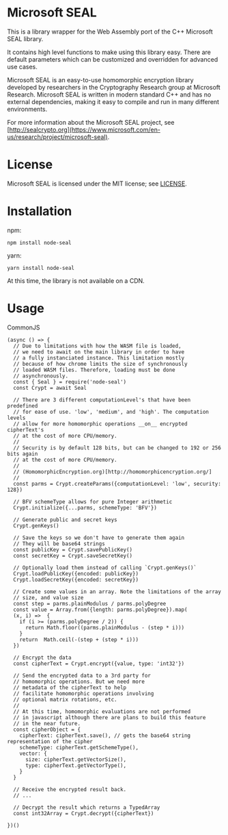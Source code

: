# Microsoft SEAL

This is a library wrapper for the Web Assembly port of the C++ Microsoft SEAL library.

It contains high level functions to make using this library easy. There are default parameters
which can be customized and overridden for advanced use cases.

Microsoft SEAL is an easy-to-use homomorphic encryption library developed by researchers in 
the Cryptography Research group at Microsoft Research. Microsoft SEAL is written in modern 
standard C++ and has no external dependencies, making it easy to compile and run in many 
different environments.

For more information about the Microsoft SEAL project, see [http://sealcrypto.org](https://www.microsoft.com/en-us/research/project/microsoft-seal).

# License

Microsoft SEAL is licensed under the MIT license; see [LICENSE](LICENSE).

# Installation

npm:
```
npm install node-seal
```

yarn:
```
yarn install node-seal
```

At this time, the library is not available on a CDN.


# Usage

CommonJS
```
(async () => {
  // Due to limitations with how the WASM file is loaded, 
  // we need to await on the main library in order to have
  // a fully instanciated instance. This limitation mostly
  // because of how chrome limits the size of synchronously
  // loaded WASM files. Therefore, loading must be done 
  // asynchronously.
  const { Seal } = require('node-seal')
  const Crypt = await Seal
  
  // There are 3 different computationLevel's that have been predefined
  // for ease of use. 'low', 'medium', and 'high'. The computation levels
  // allow for more homomorphic operations __on__ encrypted cipherText's
  // at the cost of more CPU/memory.
  //
  // Security is by default 128 bits, but can be changed to 192 or 256 bits again 
  // at the cost of more CPU/memory.
  //
  // (HomomorphicEncryption.org)[http://homomorphicencryption.org/]
  //
  const parms = Crypt.createParams({computationLevel: 'low', security: 128})
  
  // BFV schemeType allows for pure Integer arithmetic
  Crypt.initialize({...parms, schemeType: 'BFV'})
  
  // Generate public and secret keys
  Crypt.genKeys()
  
  // Save the keys so we don't have to generate them again
  // They will be base64 strings
  const publicKey = Crypt.savePublicKey()
  const secretKey = Crypt.saveSecretKey()
  
  // Optionally load them instead of calling `Crypt.genKeys()`
  Crypt.loadPublicKey({encoded: publicKey})
  Crypt.loadSecretKey({encoded: secretKey})
  
  // Create some values in an array. Note the limitations of the array 
  // size, and value size
  const step = parms.plainModulus / parms.polyDegree
  const value = Array.from({length: parms.polyDegree}).map(
  (x, i) =>  {
    if (i >= (parms.polyDegree / 2)) {
      return Math.floor((parms.plainModulus - (step * i)))
    }
    return  Math.ceil(-(step + (step * i)))
  })
  
  // Encrypt the data
  const cipherText = Crypt.encrypt({value, type: 'int32'})
  
  // Send the encrypted data to a 3rd party for 
  // homomorphic operations. But we need more
  // metadata of the cipherText to help  
  // facilitate homomorphic operations involving
  // optional matrix rotations, etc.
  //
  // At this time, homomorphic evaluations are not performed
  // in javascript although there are plans to build this feature
  // in the near future.
  const cipherObject = {
    cipherText: cipherText.save(), // gets the base64 string representation of the cipher
    schemeType: cipherText.getSchemeType(),
    vector: {
      size: cipherText.getVectorSize(),
      type: cipherText.getVectorType(),
    }
  }
  
  // Receive the encrypted result back.
  // ...
  
  // Decrypt the result which returns a TypedArray
  const int32Array = Crypt.decrypt({cipherText})
  
})()

```

